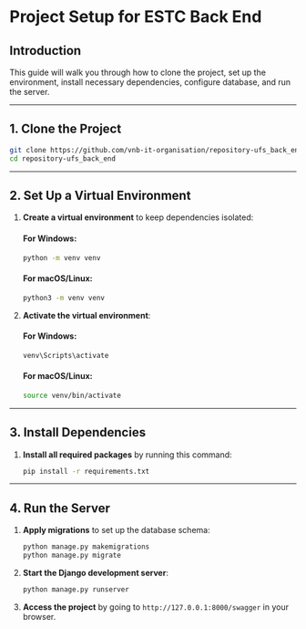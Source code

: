 # Project Setup for ESTC Back End

## Introduction

This guide will walk you through how to clone the project, set up the environment, install necessary dependencies, configure database, and run the server.

---

## 1. Clone the Project

```bash
git clone https://github.com/vnb-it-organisation/repository-ufs_back_end.git
cd repository-ufs_back_end
```

---

## 2. Set Up a Virtual Environment

1. **Create a virtual environment** to keep dependencies isolated:

   #### For Windows:

   ```bash
   python -m venv venv
   ```

   #### For macOS/Linux:

   ```bash
   python3 -m venv venv
   ```

2. **Activate the virtual environment**:

   #### For Windows:

   ```bash
   venv\Scripts\activate
   ```

   #### For macOS/Linux:

   ```bash
   source venv/bin/activate
   ```

---

## 3. Install Dependencies

1. **Install all required packages** by running this command:

   ```bash
   pip install -r requirements.txt
   ```

---



## 4. Run the Server

1. **Apply migrations** to set up the database schema:

   ```bash
   python manage.py makemigrations
   python manage.py migrate
   ```

2. **Start the Django development server**:

   ```bash
   python manage.py runserver
   ```

3. **Access the project** by going to `http://127.0.0.1:8000/swagger` in your browser.